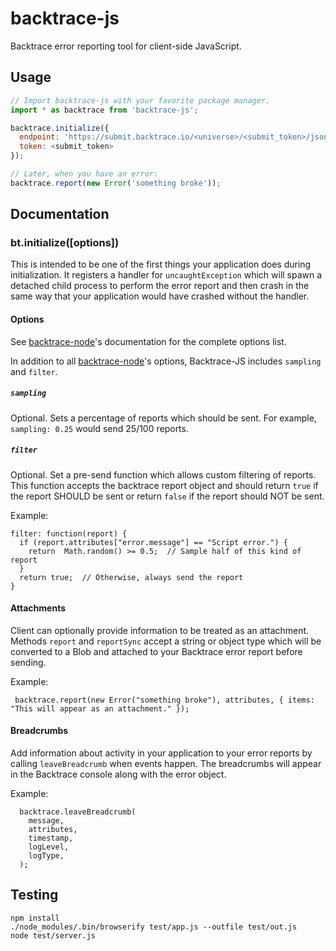 # backtrace-js

Backtrace error reporting tool for client-side JavaScript.

## Usage

```js
// Import backtrace-js with your favorite package manager.
import * as backtrace from 'backtrace-js';

backtrace.initialize({
  endpoint: 'https://submit.backtrace.io/<universe>/<submit_token>/json',
  token: <submit_token>
});

// Later, when you have an error:
backtrace.report(new Error('something broke'));
```

## Documentation

### bt.initialize([options])

This is intended to be one of the first things your application does during
initialization. It registers a handler for `uncaughtException` which will
spawn a detached child process to perform the error report and then crash
in the same way that your application would have crashed without the handler.

#### Options
See [backtrace-node](https://github.com/backtrace-labs/backtrace-node#documentation)'s documentation for the complete options list.

In addition to all [backtrace-node](https://github.com/backtrace-labs/backtrace-node#documentation)'s options, Backtrace-JS includes `sampling` and `filter`.

##### `sampling`
Optional.
Sets a percentage of reports which should be sent.
For example, `sampling: 0.25` would send 25/100 reports.

##### `filter`
Optional.
Set a pre-send function which allows custom filtering of reports.
This function accepts the backtrace report object and should return `true` if the report SHOULD be sent or return `false` if the report should NOT be sent.

Example: 
```
filter: function(report) {
  if (report.attributes["error.message"] == "Script error.") {
    return  Math.random() >= 0.5;  // Sample half of this kind of report
  }
  return true;  // Otherwise, always send the report
}
```

#### Attachments
Client can optionally provide information to be treated as an attachment. Methods `report` and `reportSync` accept a string or object type which will be converted to a Blob and attached to your Backtrace error report before sending.

Example: 
```
 backtrace.report(new Error("something broke"), attributes, { items: "This will appear as an attachment." });
```

#### Breadcrumbs
Add information about activity in your application to your error reports by calling `leaveBreadcrumb` when events happen. The breadcrumbs will appear in the Backtrace console along with the error object. 

Example: 
```
  backtrace.leaveBreadcrumb(
    message,
    attributes,
    timestamp,
    logLevel,
    logType,
  );
```

## Testing

```
npm install
./node_modules/.bin/browserify test/app.js --outfile test/out.js
node test/server.js
```
